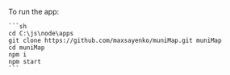 To run the app:

    ```sh
    cd C:\js\node\apps
    git clone https://github.com/maxsayenko/muniMap.git muniMap
    cd muniMap
    npm i
    npm start
    ```
